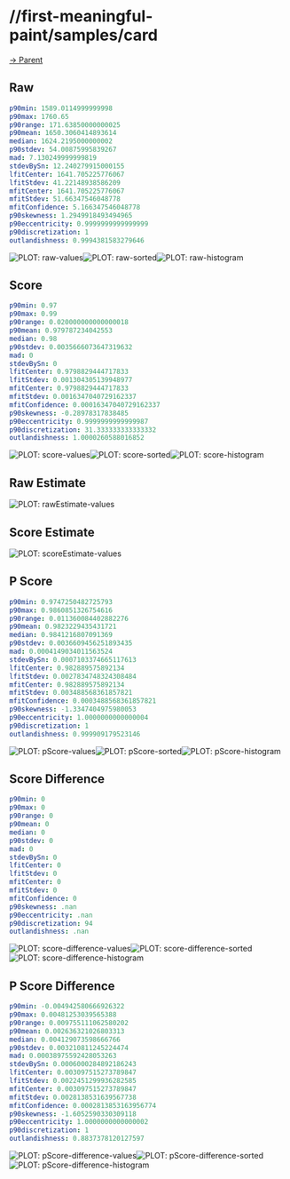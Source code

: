 
# //first-meaningful-paint/samples/card

[→ Parent](../..)


## Raw


```yaml
p90min: 1589.0114999999998
p90max: 1760.65
p90range: 171.63850000000025
p90mean: 1650.3060414893614
median: 1624.2195000000002
p90stdev: 54.00875995839267
mad: 7.130249999999819
stdevBySn: 12.240279915000155
lfitCenter: 1641.705225776067
lfitStdev: 41.22148938586209
mfitCenter: 1641.705225776067
mfitStdev: 51.66347546048778
mfitConfidence: 5.166347546048778
p90skewness: 1.2949918493494965
p90eccentricity: 0.9999999999999999
p90discretization: 1
outlandishness: 0.9994381583279646

```

![PLOT: raw-values](./raw/values.svg)![PLOT: raw-sorted](./raw/sorted.svg)![PLOT: raw-histogram](./raw/histogram.svg)
## Score


```yaml
p90min: 0.97
p90max: 0.99
p90range: 0.020000000000000018
p90mean: 0.979787234042553
median: 0.98
p90stdev: 0.0035666073647319632
mad: 0
stdevBySn: 0
lfitCenter: 0.9798829444717833
lfitStdev: 0.001304305139948977
mfitCenter: 0.9798829444717833
mfitStdev: 0.0016347040729162337
mfitConfidence: 0.00016347040729162337
p90skewness: -0.28978317838485
p90eccentricity: 0.9999999999999987
p90discretization: 31.333333333333332
outlandishness: 1.0000260588016852

```

![PLOT: score-values](./score/values.svg)![PLOT: score-sorted](./score/sorted.svg)![PLOT: score-histogram](./score/histogram.svg)
## Raw Estimate

![PLOT: rawEstimate-values](./rawEstimate/values.svg)
## Score Estimate

![PLOT: scoreEstimate-values](./scoreEstimate/values.svg)
## P Score


```yaml
p90min: 0.9747250482725793
p90max: 0.9860851326754616
p90range: 0.011360084402882276
p90mean: 0.9823229435431721
median: 0.9841216807091369
p90stdev: 0.0036609456251893435
mad: 0.0004149034011563524
stdevBySn: 0.0007103374665117613
lfitCenter: 0.982889575892134
lfitStdev: 0.0027834748324308484
mfitCenter: 0.982889575892134
mfitStdev: 0.003488568361857821
mfitConfidence: 0.0003488568361857821
p90skewness: -1.3347404975980053
p90eccentricity: 1.0000000000000004
p90discretization: 1
outlandishness: 0.999909179523146

```

![PLOT: pScore-values](./pScore/values.svg)![PLOT: pScore-sorted](./pScore/sorted.svg)![PLOT: pScore-histogram](./pScore/histogram.svg)
## Score Difference


```yaml
p90min: 0
p90max: 0
p90range: 0
p90mean: 0
median: 0
p90stdev: 0
mad: 0
stdevBySn: 0
lfitCenter: 0
lfitStdev: 0
mfitCenter: 0
mfitStdev: 0
mfitConfidence: 0
p90skewness: .nan
p90eccentricity: .nan
p90discretization: 94
outlandishness: .nan

```

![PLOT: score-difference-values](./score-difference/values.svg)![PLOT: score-difference-sorted](./score-difference/sorted.svg)![PLOT: score-difference-histogram](./score-difference/histogram.svg)
## P Score Difference


```yaml
p90min: -0.004942580666926322
p90max: 0.00481253039565388
p90range: 0.009755111062580202
p90mean: 0.002636321026803313
median: 0.004129073598666766
p90stdev: 0.003210811245224474
mad: 0.00038975592428053263
stdevBySn: 0.0006000284892186243
lfitCenter: 0.003097515273789847
lfitStdev: 0.0022451299936282585
mfitCenter: 0.003097515273789847
mfitStdev: 0.0028138531639567738
mfitConfidence: 0.0002813853163956774
p90skewness: -1.6052590330309118
p90eccentricity: 1.0000000000000002
p90discretization: 1
outlandishness: 0.8837378120127597

```

![PLOT: pScore-difference-values](./pScore-difference/values.svg)![PLOT: pScore-difference-sorted](./pScore-difference/sorted.svg)![PLOT: pScore-difference-histogram](./pScore-difference/histogram.svg)